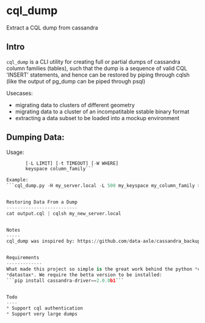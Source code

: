cql_dump
========

Extract a CQL dump from cassandra

Intro
-----
`cql_dump` is a CLI utility for creating full or partial dumps
of cassandra column families (tables), such that the dump is
a sequence of valid CQL 'INSERT' statements, and hence can be
restored by piping through cqlsh (like the output of pg_dump can be
piped through psql)

Usecases:
* migrating data to clusters of different geometry
* migrating data to a cluster of an incompatitable sstable binary format
* extracting a data subset to be loaded into a mockup environment

Dumping Data:
-------------
Usage:

```cql_dump.py [-h] [-d] [-H HOSTS] [-p PORT]
	   [-L LIMIT] [-t TIMEOUT] [-W WHERE]
       keyspace column_family```

Example:
```cql_dump.py -H my_server.local -L 500 my_keyspace my_column_family > output.cql```


Restoring Data From a Dump
--------------------------
cat output.cql | cqlsh my_new_server.local


Notes
-----
cql_dump was inspired by: https://github.com/data-axle/cassandra_backup


Requirements
-------------
What made this project so simple is the great work behind the python *cassandra-driver* by
*datastax*. We require the betta version to be installed:
```pip install cassandra-driver==2.0.0b1```


Todo
----
* Support cql authentication
* Support very large dumps

